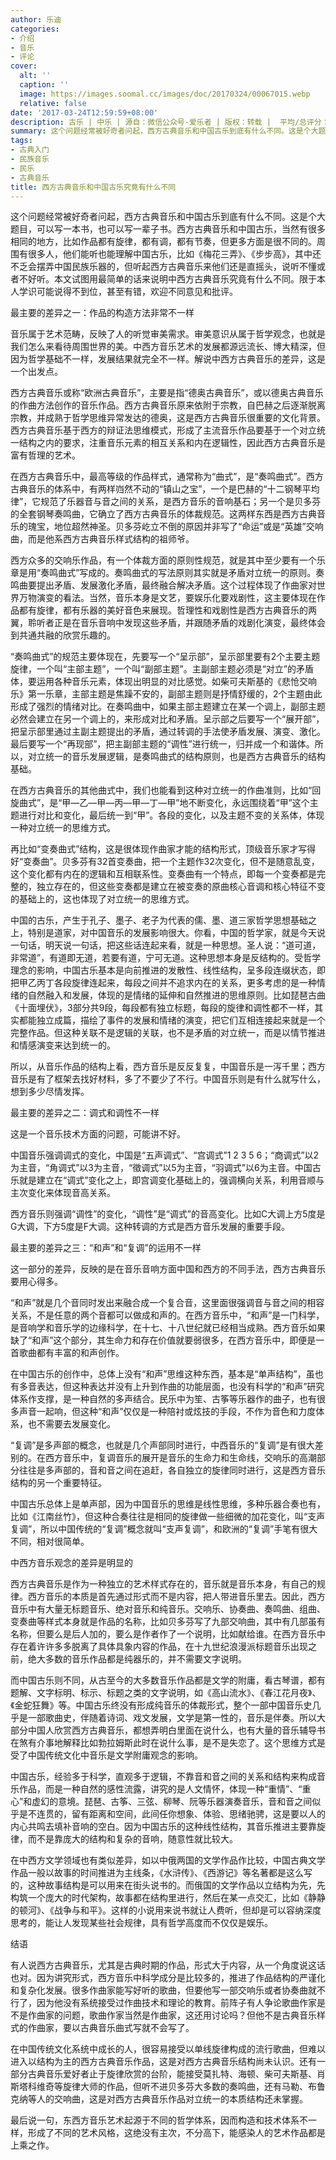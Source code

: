 ```yaml
---
author: 乐迪
categories:
- 介绍
- 音乐
- 评论
cover:
  alt: ''
  caption: ''
  image: https://images.soomal.cc/images/doc/20170324/00067015.webp
  relative: false
date: '2017-03-24T12:59:59+08:00'
description: 古乐 | 中乐 | 源自：微信公众号-爱乐者 | 版权：转载 |  平均/总评分：09.58/249
summary: 这个问题经常被好奇者问起，西方古典音乐和中国古乐到底有什么不同。这是个大题目，可以写一本书，也可以写一辈子书。西方古典音乐和中国古乐，当然有很多相同的地方，比如作品都有旋律，都有调，都有节奏，但更多方面是很不同的……
tags:
- 古典入门
- 民族音乐
- 民乐
- 古典音乐
title: 西方古典音乐和中国古乐究竟有什么不同
---
```


这个问题经常被好奇者问起，西方古典音乐和中国古乐到底有什么不同。这是个大题目，可以写一本书，也可以写一辈子书。西方古典音乐和中国古乐，当然有很多相同的地方，比如作品都有旋律，都有调，都有节奏，但更多方面是很不同的。周围有很多人，他们能听也能理解中国古乐，比如《梅花三弄》、《步步高》，其中还不乏会摆弄中国民族乐器的，但听起西方古典音乐来他们还是直摇头，说听不懂或者不好听。本文试图用最简单的话来说明中西方古典音乐究竟有什么不同。限于本人学识可能说得不到位，甚至有错，欢迎不同意见和批评。

最主要的差异之一：作品的构造方法非常不一样

音乐属于艺术范畴，反映了人的听觉审美需求。审美意识从属于哲学观念，也就是我们怎么来看待周围世界的美。中西方音乐艺术的发展都源远流长、博大精深，但因为哲学基础不一样，发展结果就完全不一样。解说中西方古典音乐的差异，这是一个出发点。

西方古典音乐或称“欧洲古典音乐”，主要是指“德奥古典音乐”，或以德奥古典音乐的作曲方法创作的音乐作品。西方古典音乐原来依附于宗教，自巴赫之后逐渐脱离宗教，并成熟于哲学思维异常发达的德奥，这是西方古典音乐很重要的文化背景。西方古典音乐基于西方的辩证法思维模式，形成了主流音乐作品要基于一个对立统一结构之内的要求，注重音乐元素的相互关系和内在逻辑性，因此西方古典音乐是富有哲理的艺术。

在西方古典音乐中，最高等级的作品样式，通常称为“曲式”，是“奏鸣曲式”。西方古典音乐的体系中，有两样岿然不动的“镇山之宝”，一个是巴赫的“十二钢琴平均律”，它规范了乐器音与音之间的关系，是西方音乐的音响基石；另一个是贝多芬的全套钢琴奏鸣曲，它确立了西方古典音乐的体裁规范。这两样东西是西方古典音乐的瑰宝，地位超然神圣。贝多芬屹立不倒的原因并非写了“命运”或是“英雄”交响曲，而是他系西方古典音乐样式结构的祖师爷。

西方众多的交响乐作品，有一个体裁方面的原则性规范，就是其中至少要有一个乐章是用“奏鸣曲式”写成的。奏鸣曲式的写法原则其实就是矛盾对立统一的原则。奏鸣曲要提出矛盾、发展激化矛盾，最终融合解决矛盾。这个过程体现了作曲家对世界万物演变的看法。当然，音乐本身是文艺，要娱乐化要戏剧性，这主要体现在作品都有旋律，都有乐器的美好音色来展现。哲理性和戏剧性是西方古典音乐的两翼，聆听者正是在音乐音响中发现这些矛盾，并跟随矛盾的戏剧化演变，最终体会到共通共融的欣赏乐趣的。

“奏鸣曲式”的规范主要体现在，先要写一个“呈示部”，呈示部里要有2个主要主题旋律，一个叫“主部主题”，一个叫“副部主题”。主副部主题必须是“对立”的矛盾体，要运用各种音乐元素，体现出明显的对比感觉。如柴可夫斯基的《悲怆交响乐》第一乐章，主部主题是焦躁不安的，副部主题则是抒情舒缓的，2个主题由此形成了强烈的情绪对比。在奏鸣曲中，如果主部主题建立在某一个调上，副部主题必然会建立在另一个调上的，来形成对比和矛盾。呈示部之后要写一个“展开部”，把呈示部里通过主副主题提出的矛盾，通过转调的手法使矛盾发展、演变、激化。最后要写一个“再现部”，把主副部主题的“调性”进行统一，归并成一个和谐体。所以，对立统一的音乐发展逻辑，是奏鸣曲式的结构原则，也是西方古典音乐的结构基础。

在西方古典音乐的其他曲式中，我们也能看到这种对立统一的作曲准则，比如“回旋曲式”，是“甲―乙―甲―丙―甲―丁―甲”地不断变化，永远围绕着“甲”这个主题进行对比和变化，最后统一到“甲”。各段的变化，以及主题不变的关系体，体现一种对立统一的思维方式。

再比如“变奏曲式”结构，这是很体现作曲家才能的结构形式，顶级音乐家才写得好“变奏曲”。贝多芬有32首变奏曲，把一个主题作32次变化，但不是随意乱变，这个变化都有内在的逻辑和互相联系性。变奏曲有一个特点，即每一个变奏都是完整的，独立存在的，但这些变奏都是建立在被变奏的原曲核心音调和核心特征不变的基础上的，这也体现了对立统一的思维方式。

中国的古乐，产生于孔子、墨子、老子为代表的儒、墨、道三家哲学思想基础之上，特别是道家，对中国音乐的发展影响很大。你看，中国的哲学家，就是今天说一句话，明天说一句话，把这些话连起来看，就是一种思想。圣人说：“道可道，非常道”，有道即无道，若要有道，宁可无道。这种思想本身是反结构的。受哲学理念的影响，中国古乐基本是向前推进的发散性、线性结构，呈多段连缀状态，即把甲乙丙丁各段旋律连起来，每段之间并不追求内在的关系，更多考虑的是一种情绪的自然融入和发展，体现的是情绪的延伸和自然推进的思维原则。比如琵琶古曲《十面埋伏》，3部分共9段，每段都有独立标题，每段的旋律和调性都不一样，其实都能独立成篇，描绘了事件的发展和情绪的演变，把它们互相连接起来就是一个完整作品。但这种关联不是逻辑的关联，也不是矛盾的对立统一，而是以情节推进和情感演变来达到统一的。

所以，从音乐作品的结构上看，西方音乐是反反复复，中国音乐是一泻千里；西方音乐是有了框架去找好材料，多了不要少了不行。中国音乐则是有什么就写什么，想到多少尽情发挥。

最主要的差异之二：调式和调性不一样

这是一个音乐技术方面的问题，可能讲不好。

中国音乐强调调式的变化，中国是“五声调式”、“宫调式”1 2 3 5 6；“商调式”以2为主音，“角调式”以3为主音，“徵调式”以5为主音，“羽调式”以6为主音。中国古乐就是建立在“调式”变化之上，即宫调变化基础上的，强调横向关系，利用音顺与主次变化来体现音高关系。

西方音乐则强调“调性”的变化，“调性”是“调式”的音高变化。比如C大调上方5度是G大调，下方5度是F大调。这种转调的方式是西方音乐发展的重要手段。

最主要的差异之三：“和声”和“复调”的运用不一样

这一部分的差异，反映的是在音乐音响方面中国和西方的不同手法，西方古典音乐要用心得多。

“和声”就是几个音同时发出来融合成一个复合音，这里面很强调音与音之间的相容关系，不是任意的两个音都可以做成和声的。在西方音乐中，“和声”是一门科学，是音响学和音乐学的边缘科学，在十七、十八世纪就已经相当成熟。西方音乐如果缺了“和声”这个部分，其生命力和存在价值就要弱很多，在西方音乐中，即便是一首歌曲都有丰富的和声创作。

在中国古乐的创作中，总体上没有“和声”思维这种东西，基本是“单声结构”，虽也有多音表达，但这种表达并没有上升到作曲的功能层面，也没有科学的“和声”研究体系作支撑，是一种自然的多声结合。民乐中为笙、古筝等乐器作的曲子，也有很多声音一起响，但这种“和声”仅仅是一种陪衬或炫技的手段，不作为音色和力度体系，也不需要去发展变化。

“复调”是多声部的概念，也就是几个声部同时进行，中西音乐的“复调”是有很大差别的。在西方音乐中，复调音乐的展开是音乐的生命力和生命线，交响乐的高潮部分往往是多声部的，音和音之间在追赶，各自独立的旋律同时进行，这是西方音乐结构的另一个重要特征。

中国古乐总体上是单声部，因为中国音乐的思维是线性思维，多种乐器合奏也有，比如《江南丝竹》，但这种合奏往往是相同的旋律做一些细微的加花变化，叫“支声复调”，所以中国传统的“复调”概念就叫“支声复调”，和欧洲的“复调”手笔有很大不同，相对很简单。

中西方音乐观念的差异是明显的

西方古典音乐是作为一种独立的艺术样式存在的，音乐就是音乐本身，有自己的规律。西方音乐的本质是首先通过形式而不是内容，把人带进音乐里去。因此，西方音乐中有大量无标题音乐、绝对音乐和纯音乐。交响乐、协奏曲、奏鸣曲、组曲、变奏曲等样式本身就是作品的名称，比如贝多芬写了九部交响曲，其中有几部虽有名称，但要么是后人加的，要么是作者作了一个说明，比如献给谁。在西方音乐中存在着许许多多脱离了具体具象内容的作品，在十九世纪浪漫派标题音乐出现之前，绝大多数的音乐作品都是纯器乐的，并不需要文字说明。

而中国古乐则不同，从古至今的大多数音乐作品都是文学的附庸，看古琴谱，都有题解、文字标明、标示、标题之类的文字说明，如《高山流水》、《春江花月夜》、《金蛇狂舞》等。中国古乐终没有形成纯音乐的体裁形式，整个一部中国音乐史几乎是一部歌曲史，伴随着诗词、戏文发展，文学是第一性的，音乐是伴奏。所以大部分中国人欣赏西方古典音乐，都想弄明白里面在说什么，也有大量的音乐辅导书在煞有介事地解释比如勃拉姆斯此时在说什么事，是不是失恋了。这个思维方式是受了中国传统文化中音乐是文学附庸观念的影响。

中国古乐，经验多于科学，直观多于逻辑，不靠音和音之间的关系和结构来构成音乐作品，而是一种自然的感性流露，讲究的是人文情怀，体现一种“重情”、“重心”和虚幻的意境。琵琶、古筝、三弦、柳琴、阮等乐器演奏音乐，音和音之间似乎是不连贯的，留有距离和空间，此间任你想象、体验、思绪驰骋，这是要以人的内心共鸣去填补音响的空白。因为中国古乐的这种线性结构，其音乐推进主要靠旋律，而不是靠庞大的结构和复杂的音响，随意性就比较大。

在中西方文学领域也有类似差异，如以中俄两国的文学作品作比较，中国古典文学作品一般以故事的时间推进为主线条，《水浒传》、《西游记》等名著都是这么写的，这种故事结构是可以用来在街头说书的。而俄国的文学作品以立结构为先，先构筑一个庞大的时代架构，故事都在结构里进行，然后在某一点交汇，比如《静静的顿河》、《战争与和平》。这样的小说用来说书就让人费听，但却是可以容纳深度思考的，能让人发现某些社会规律，具有哲学高度而不仅仅是娱乐。

结语

有人说西方古典音乐，尤其是古典时期的作品，形式大于内容，从一个角度说这话也对。因为讲究形式，西方音乐中科学成分是比较多的，推进了作品结构的严谨化和复杂化发展。很多作曲家能写好听的歌曲，但要他写一部交响乐或者协奏曲就不行了，因为他没有系统接受过作曲技术和理论的教育。前阵子有人争论歌曲作家是不是作曲家的问题，歌曲作家当然是作曲家，这还用讨论吗？但他不是古典音乐样式的作曲家，要以古典音乐曲式写就不会写了。

在中国传统文化系统中成长的人，很容易接受以单线旋律构成的流行歌曲，但难以进入以结构为主的西方古典音乐作品，这是对西方古典音乐结构尚未认识。还有一部分古典音乐爱好者止于旋律欣赏的台阶，能接受莫扎特、海顿、柴可夫斯基、肖斯塔科维奇等旋律大师的作品，但听不进贝多芬大多数的奏鸣曲，还有马勒、布鲁克纳等人的交响曲，这是对西方古典音乐作品对立统一的本质结构还未掌握。

最后说一句，东西方音乐艺术起源于不同的哲学体系，因而构造和技术体系不一样，形成了不同的艺术风格，这绝没有主次，不分高下，能感染人的艺术作品都是上乘之作。